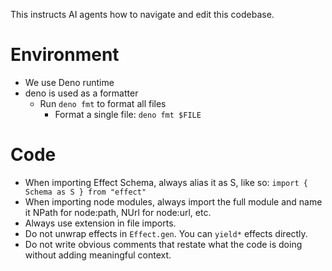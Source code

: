 This instructs AI agents how to navigate and edit this codebase.

# Environment

- We use Deno runtime
- deno is used as a formatter
  - Run `deno fmt` to format all files
    - Format a single file: `deno fmt $FILE`

# Code

- When importing Effect Schema, always alias it as S, like so:
  `import { Schema as S } from "effect"`
- When importing node modules, always import the full module and name it NPath
  for node:path, NUrl for node:url, etc.
- Always use extension in file imports.
- Do not unwrap effects in `Effect.gen`. You can `yield*` effects directly.
- Do not write obvious comments that restate what the code is doing without
  adding meaningful context.
